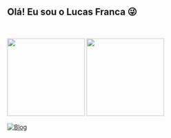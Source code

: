 ## Olá! Eu sou o Lucas Franca 😜

<br><div>
     <img height="180em" src="https://github-readme-stats-sigma-five.vercel.app/api?username=LucasFranca1&show_icons=true&theme=tokyonight"/>
     <img height="180em" src="https://github-readme-stats-sigma-five.vercel.app/api/top-langs/?username=LucasFranca1&theme=tokyonight"/>
</br></div>

[![Blog](https://img.shields.io/badge/Instagram-E4405F.svg?style=for-the-badge&logo=Instagram&logoColor=white)](https://www.instagram.com/lucas.hernandes1/)
